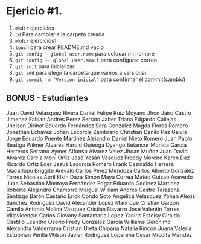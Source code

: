 # Ejericio #1.

1. `mkdir` ejercicios
2. `cd` Para cambiar a la carpeta creada
3. `mkdir` ejercicios1
4. `touch` para crear README.md vacio
5. `git config --global user.name` para colocar mi nombre
6. `git config -- global user.email` para configurar correo
7. `git init` para inicializar
8. `git add` para elegir la carpeta que vamos a versionar 
9. `git commit -m "Version inicial"` para confirmar el commit(cambio)


## BONUS - Estudiantes
Juan David Velasquez Rivera
Daniel Felipe Ruiz Moyano
Jhon Jairo Castro Jimenez
Fabian Andres  Perez Serrato
Jaber Triana
Edgardo Callejas
Jheison Dirinot
Eduardo Fernández
Sara González
Magda Flores Romero
Jonathan Echavez
Johan Escorcia Zambrano
Christian Danilo Paz Galvis
Jorge Eduardo Puente Martínez
Alejandro Daniel Nieto Romero
Juan Pablo Reatiga
Wilmer Alvarez
Harold Quieoga
Dyango Betancur
Monica Garcia Herreros Serrano
Aymer Alfonso Alvarez Velez
Jhoan Muñoz
Juan David Álvarez García
Moni Ortiz
José Yesán Vásquez
Freddy Moreno
Karen Daz
Ricardo Ortiz
Eder Jesus Escorcia Romero
Frank Casinaldo Herrera Macarlupu
Briggite Arevalo
Carlos Pérez Mendoza
Carlos Alberto González Torres
Nicolas Abril
Elkin Daza
Simón Maya Correa
Mateo Guisao Acevedo
Juan Sebastián Montoya Fernández
Edgar Eduardo Godinez Martinez
Roberto Alejandro Chamorro Maigual
William Andres Castro Tarazona
Santiago Barón Castaño
Erick Condo Soto
Angelica Velasquez
Yohan Alexis Sánchez Rodríguez
David Alexander López Manrique
Cristian Garzón
Camilo Antonio Molina Vasquez
Cristian Navarro
José Valentín Torres Villavicencio
Carlos Giovany Santamaria Lopez
Yaniris Esteisy Giraldo Castillo
Leandro Osorio
Fredy González García
Williams Geronimo
Alexandra Valderrama
Cristian Ureta Chipana
Natalia Rincon
Juana Valeria Estupiñan Perilla
Wilson Javier Rodriguez Loperena
Cesar Micolta Mendez
